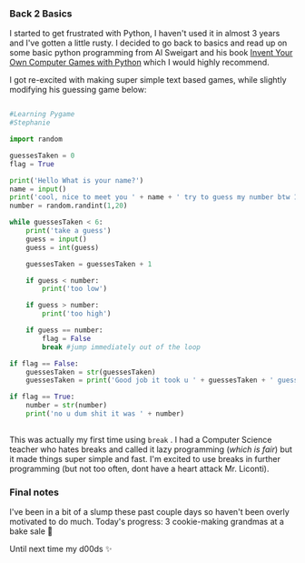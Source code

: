 ### Back 2 Basics

I started to get frustrated with Python, I haven't used it in almost 3 years and I've gotten a little rusty. I decided to go back to basics and read up on some basic python programming from Al Sweigart and his book 
[Invent Your Own Computer Games with Python](https://inventwithpython.com/) which I would highly recommend.

I got re-excited with making super simple text based games, while slightly modifying his guessing game below:

```python

#Learning Pygame
#Stephanie

import random

guessesTaken = 0
flag = True

print('Hello What is your name?')
name = input()
print('cool, nice to meet you ' + name + ' try to guess my number btw 1 and 20')
number = random.randint(1,20)

while guessesTaken < 6:
	print('take a guess')
	guess = input()
	guess = int(guess)

	guessesTaken = guessesTaken + 1

	if guess < number:
		print('too low')

	if guess > number:
		print('too high')

	if guess == number:
		flag = False
		break #jump immediately out of the loop

if flag == False:
	guessesTaken = str(guessesTaken)
	guessesTaken = print('Good job it took u ' + guessesTaken + ' guesses')

if flag == True:
	number = str(number)
	print('no u dum shit it was ' + number)
  
  ```
  
This was actually my first time using ```break``` . I had a Computer Science teacher who hates breaks and called it lazy programming (*which is fair*) but it made things super simple and fast. I'm excited to use breaks in further programming (but not too often, dont have a heart attack Mr. Liconti).
  
### Final notes
  
  I've been in a bit of a slump these past couple days so haven't been overly motivated to do much. Today's progress: 3 cookie-making grandmas at a bake sale :older_woman:
  
  Until next time my d00ds :sparkles:
